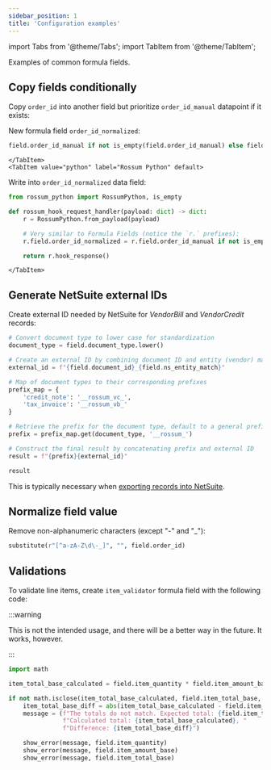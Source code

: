 ```yaml
---
sidebar_position: 1
title: 'Configuration examples'
---
```


import Tabs from '@theme/Tabs';
import TabItem from '@theme/TabItem';

Examples of common formula fields.

## Copy fields conditionally

Copy `order_id` into another field but prioritize `order_id_manual` datapoint if it exists:

<Tabs groupId="formula-flavor" queryString>
    <TabItem value="formula" label="Formula Fields" default>

New formula field `order_id_normalized`:

```py
field.order_id_manual if not is_empty(field.order_id_manual) else field.order_id
```

    </TabItem>
    <TabItem value="python" label="Rossum Python" default>

Write into `order_id_normalized` data field:

```py
from rossum_python import RossumPython, is_empty

def rossum_hook_request_handler(payload: dict) -> dict:
    r = RossumPython.from_payload(payload)

    # Very similar to Formula Fields (notice the `r.` prefixes):
    r.field.order_id_normalized = r.field.order_id_manual if not is_empty(r.field.order_id_manual) else r.field.order_id

    return r.hook_response()
```

    </TabItem>
</Tabs>

## Generate NetSuite external IDs

Create external ID needed by NetSuite for _VendorBill_ and _VendorCredit_ records:

```py
# Convert document type to lower case for standardization
document_type = field.document_type.lower()

# Create an external ID by combining document ID and entity (vendor) match
external_id = f"{field.document_id}_{field.ns_entity_match}"

# Map of document types to their corresponding prefixes
prefix_map = {
    'credit_note': '__rossum_vc_',
    'tax_invoice': '__rossum_vb_'
}

# Retrieve the prefix for the document type, default to a general prefix if not found
prefix = prefix_map.get(document_type, '__rossum_')

# Construct the final result by concatenating prefix and external ID
result = f"{prefix}{external_id}"

result
```

This is typically necessary when [exporting records into NetSuite](../netsuite/export-configuration#vendor-bills-invoices).

## Normalize field value

Remove non-alphanumeric characters (except "-" and "\_"):

```py
substitute(r"[^a-zA-Z\d\-_]", "", field.order_id)
```

## Validations

To validate line items, create `item_validator` formula field with the following code:

:::warning

This is not the intended usage, and there will be a better way in the future. It works, however.

:::

```py
import math

item_total_base_calculated = field.item_quantity * field.item_amount_base

if not math.isclose(item_total_base_calculated, field.item_total_base, rel_tol=0.004):
    item_total_base_diff = abs(item_total_base_calculated - field.item_total_base)
    message = (f"The totals do not match. Expected total: {field.item_total_base}, "
               f"Calculated total: {item_total_base_calculated}, "
               f"Difference: {item_total_base_diff}")

    show_error(message, field.item_quantity)
    show_error(message, field.item_amount_base)
    show_error(message, field.item_total_base)
```
